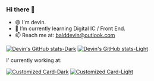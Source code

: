 ### Hi there 👋
- 😄 I'm devin.
- 🌱 I’m currently learning Digital IC / Front End.
- 📫 Reach me at: balddevin@outlook.com

[![Devin's GitHub stats-Dark](https://github-readme-stats.vercel.app/api?username=devindang&show_icons=true\&rank_icon=github&theme=github_dark#gh-dark-mode-only)](https://github.com/anuraghazra/github-readme-stats#gh-dark-mode-only)
[![Devin's GitHub stats-Light](https://github-readme-stats.vercel.app/api?username=devindang&show_icons=true\&rank_icon=github&theme=default#gh-light-mode-only)](https://github.com/anuraghazra/github-readme-stats#gh-light-mode-only)

I' currently working at:

[![Customized Card-Dark](https://github-readme-stats.vercel.app/api/pin?username=devindang\&repo=dv-cpu-rv\&title_color=58a6ff\&icon_color=4c8eda\&text_color=9f9f9f\&bg_color=0d1117#gh-dark-mode-only)](https://github.com/anuraghazra/github-readme-stats#gh-dark-mode-only)
[![Customized Card-Light](https://github-readme-stats.vercel.app/api/pin?username=devindang\&repo=dv-cpu-rv\&title_color=2f80ed\&icon_color=4e73f2\&text_color=434d58\&bg_color=fffefe#gh-light-mode-only)](https://github.com/anuraghazra/github-readme-stats#gh-light-mode-only)


<!--
**devindang/devindang** is a ✨ _special_ ✨ repository because its `README.md` (this file) appears on your GitHub profile.

Here are some ideas to get you started:

- 🔭 I’m currently working on ...
- 🌱 I’m currently learning ...
- 👯 I’m looking to collaborate on ...
- 🤔 I’m looking for help with ...
- 💬 Ask me about ...
- 📫 How to reach me: ...
- 😄 Pronouns: ...
- ⚡ Fun fact: ...
-->
